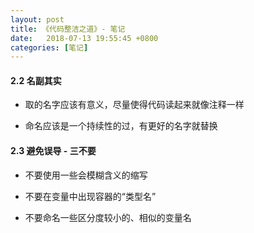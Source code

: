 ```yaml
---
layout: post
title: 《代码整洁之道》- 笔记
date:   2018-07-13 19:55:45 +0800
categories: [笔记]
---
```


#### 2.2 名副其实

- 取的名字应该有意义，尽量使得代码读起来就像注释一样

- 命名应该是一个持续性的过，有更好的名字就替换

####  2.3 避免误导 - 三不要

- 不要使用一些会模糊含义的缩写

- 不要在变量中出现容器的“类型名”

- 不要命名一些区分度较小的、相似的变量名